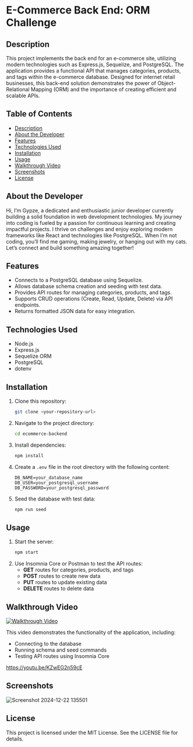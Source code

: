 
# E-Commerce Back End: ORM Challenge

## Description

This project implements the back end for an e-commerce site, utilizing modern technologies such as Express.js, Sequelize, and PostgreSQL. The application provides a functional API that manages categories, products, and tags within the e-commerce database. Designed for internet retail businesses, this back-end solution demonstrates the power of Object-Relational Mapping (ORM) and the importance of creating efficient and scalable APIs.

## Table of Contents

- [Description](#description)
- [About the Developer](#about-the-developer)
- [Features](#features)
- [Technologies Used](#technologies-used)
- [Installation](#installation)
- [Usage](#usage)
- [Walkthrough Video](#walkthrough-video)
- [Screenshots](#screenshots)
- [License](#license)



## About the Developer

Hi, I’m Gypze, a dedicated and enthusiastic junior developer currently building a solid foundation in web development technologies. My journey into coding is fueled by a passion for continuous learning and creating impactful projects. I thrive on challenges and enjoy exploring modern frameworks like React and technologies like PostgreSQL. When I'm not coding, you’ll find me gaming, making jewelry, or hanging out with my cats. Let’s connect and build something amazing together!

## Features

- Connects to a PostgreSQL database using Sequelize.
- Allows database schema creation and seeding with test data.
- Provides API routes for managing categories, products, and tags.
- Supports CRUD operations (Create, Read, Update, Delete) via API endpoints.
- Returns formatted JSON data for easy integration.

## Technologies Used

- Node.js
- Express.js
- Sequelize ORM
- PostgreSQL
- dotenv

## Installation

1. Clone this repository:
   ```bash
   git clone <your-repository-url>
   ```
2. Navigate to the project directory:
   ```bash
   cd ecommerce-backend
   ```
3. Install dependencies:
   ```bash
   npm install
   ```
4. Create a `.env` file in the root directory with the following content:
   ```env
   DB_NAME=your_database_name
   DB_USER=your_postgresql_username
   DB_PASSWORD=your_postgresql_password
   ```

5. Seed the database with test data:
   ```bash
   npm run seed
   ```

## Usage

1. Start the server:
   ```bash
   npm start
   ```
2. Use Insomnia Core or Postman to test the API routes:
   - **GET** routes for categories, products, and tags
   - **POST** routes to create new data
   - **PUT** routes to update existing data
   - **DELETE** routes to delete data

## Walkthrough Video

[![Walkthrough Video](#)](#)

This video demonstrates the functionality of the application, including:

- Connecting to the database
- Running schema and seed commands
- Testing API routes using Insomnia Core 

https://youtu.be/KZwEG2n59cE

## Screenshots

![Screenshot 2024-12-22 135501](https://github.com/user-attachments/assets/4dccf3f5-e2df-4054-b1ed-3dd6bf518ad0)



## License

This project is licensed under the MIT License. See the LICENSE file for details.




